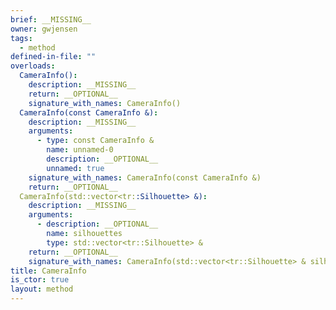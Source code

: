 ```yaml
---
brief: __MISSING__
owner: gwjensen
tags:
  - method
defined-in-file: ""
overloads:
  CameraInfo():
    description: __MISSING__
    return: __OPTIONAL__
    signature_with_names: CameraInfo()
  CameraInfo(const CameraInfo &):
    description: __MISSING__
    arguments:
      - type: const CameraInfo &
        name: unnamed-0
        description: __OPTIONAL__
        unnamed: true
    signature_with_names: CameraInfo(const CameraInfo &)
    return: __OPTIONAL__
  CameraInfo(std::vector<tr::Silhouette> &):
    description: __MISSING__
    arguments:
      - description: __OPTIONAL__
        name: silhouettes
        type: std::vector<tr::Silhouette> &
    return: __OPTIONAL__
    signature_with_names: CameraInfo(std::vector<tr::Silhouette> & silhouettes)
title: CameraInfo
is_ctor: true
layout: method
---
```

